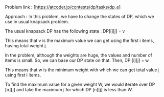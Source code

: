 Problem link : [https://atcoder.jp/contests/dp/tasks/dp_e]

Approach :  In this problem, we have to change the states of DP, which we use in usual knapsack problem.

The usual knapsack DP has the following state :
DP[i][j] = v

This means that v is the maximum value we can get using the first i items, having total weight j.

In the problem, although the weights are huge, the values and number of items is small. So, we can base our DP state on that. Then, 
DP [i][j] = w

This means that w is the minimum weight with which we can get total value j using first i items.

To find the maximum value for a given weight W, we would iterate over DP [n][j] and take the maximum j for which DP [n][j] is less than W.
